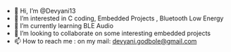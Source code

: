 - 👋 Hi, I’m @Devyani13
- 👀 I’m interested in C coding, Embedded Projects , Bluetooth Low Energy 
- 🌱 I’m currently learning BLE Audio
- 💞️ I’m looking to collaborate on some interesting embedded projects
- 📫 How to reach me : on my mail: devyani.godbole@gmail.com

<!---
Devyani13/Devyani13 is a ✨ special ✨ repository because its `README.md` (this file) appears on your GitHub profile.
You can click the Preview link to take a look at your changes.
--->
